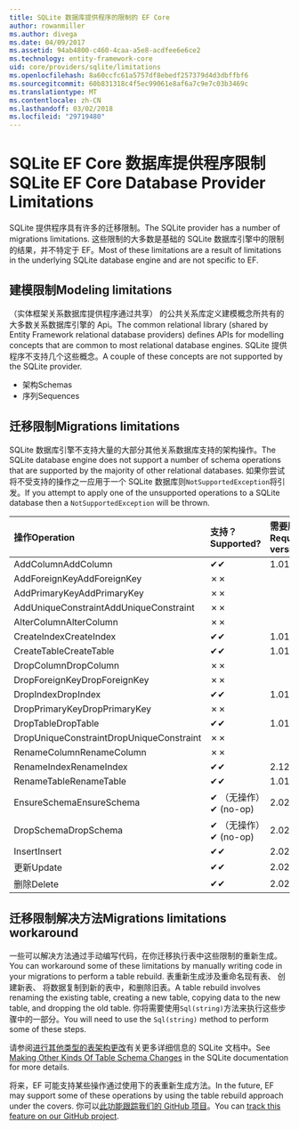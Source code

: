 ```yaml
---
title: SQLite 数据库提供程序的限制的 EF Core
author: rowanmiller
ms.author: divega
ms.date: 04/09/2017
ms.assetid: 94ab4800-c460-4caa-a5e8-acdfee6e6ce2
ms.technology: entity-framework-core
uid: core/providers/sqlite/limitations
ms.openlocfilehash: 8a60ccfc61a5757df8ebedf257379d4d3dbffbf6
ms.sourcegitcommit: 60b831318c4f5ec99061e8af6a7c9e7c03b3469c
ms.translationtype: MT
ms.contentlocale: zh-CN
ms.lasthandoff: 03/02/2018
ms.locfileid: "29719480"
---
```

# <a name="sqlite-ef-core-database-provider-limitations"></a><span data-ttu-id="e0f26-102">SQLite EF Core 数据库提供程序限制</span><span class="sxs-lookup"><span data-stu-id="e0f26-102">SQLite EF Core Database Provider Limitations</span></span>

<span data-ttu-id="e0f26-103">SQLite 提供程序具有许多的迁移限制。</span><span class="sxs-lookup"><span data-stu-id="e0f26-103">The SQLite provider has a number of migrations limitations.</span></span> <span data-ttu-id="e0f26-104">这些限制的大多数是基础的 SQLite 数据库引擎中的限制的结果，并不特定于 EF。</span><span class="sxs-lookup"><span data-stu-id="e0f26-104">Most of these limitations are a result of limitations in the underlying SQLite database engine and are not specific to EF.</span></span>

## <a name="modeling-limitations"></a><span data-ttu-id="e0f26-105">建模限制</span><span class="sxs-lookup"><span data-stu-id="e0f26-105">Modeling limitations</span></span>

<span data-ttu-id="e0f26-106">（实体框架关系数据库提供程序通过共享） 的公共关系库定义建模概念所共有的大多数关系数据库引擎的 Api。</span><span class="sxs-lookup"><span data-stu-id="e0f26-106">The common relational library (shared by Entity Framework relational database providers) defines APIs for modelling concepts that are common to most relational database engines.</span></span> <span data-ttu-id="e0f26-107">SQLite 提供程序不支持几个这些概念。</span><span class="sxs-lookup"><span data-stu-id="e0f26-107">A couple of these concepts are not supported by the SQLite provider.</span></span>

* <span data-ttu-id="e0f26-108">架构</span><span class="sxs-lookup"><span data-stu-id="e0f26-108">Schemas</span></span>
* <span data-ttu-id="e0f26-109">序列</span><span class="sxs-lookup"><span data-stu-id="e0f26-109">Sequences</span></span>

## <a name="migrations-limitations"></a><span data-ttu-id="e0f26-110">迁移限制</span><span class="sxs-lookup"><span data-stu-id="e0f26-110">Migrations limitations</span></span>

<span data-ttu-id="e0f26-111">SQLite 数据库引擎不支持大量的大部分其他关系数据库支持的架构操作。</span><span class="sxs-lookup"><span data-stu-id="e0f26-111">The SQLite database engine does not support a number of schema operations that are supported by the majority of other relational databases.</span></span> <span data-ttu-id="e0f26-112">如果你尝试将不受支持的操作之一应用于一个 SQLite 数据库则`NotSupportedException`将引发。</span><span class="sxs-lookup"><span data-stu-id="e0f26-112">If you attempt to apply one of the unsupported operations to a SQLite database then a `NotSupportedException` will be thrown.</span></span>

| <span data-ttu-id="e0f26-113">操作</span><span class="sxs-lookup"><span data-stu-id="e0f26-113">Operation</span></span>            | <span data-ttu-id="e0f26-114">支持？</span><span class="sxs-lookup"><span data-stu-id="e0f26-114">Supported?</span></span> | <span data-ttu-id="e0f26-115">需要版本</span><span class="sxs-lookup"><span data-stu-id="e0f26-115">Requires version</span></span> |
|:---------------------|:-----------|:-----------------|
| <span data-ttu-id="e0f26-116">AddColumn</span><span class="sxs-lookup"><span data-stu-id="e0f26-116">AddColumn</span></span>            | <span data-ttu-id="e0f26-117">✔</span><span class="sxs-lookup"><span data-stu-id="e0f26-117">✔</span></span>          | <span data-ttu-id="e0f26-118">1.0</span><span class="sxs-lookup"><span data-stu-id="e0f26-118">1.0</span></span>              |
| <span data-ttu-id="e0f26-119">AddForeignKey</span><span class="sxs-lookup"><span data-stu-id="e0f26-119">AddForeignKey</span></span>        | <span data-ttu-id="e0f26-120">✗</span><span class="sxs-lookup"><span data-stu-id="e0f26-120">✗</span></span>          |                  |
| <span data-ttu-id="e0f26-121">AddPrimaryKey</span><span class="sxs-lookup"><span data-stu-id="e0f26-121">AddPrimaryKey</span></span>        | <span data-ttu-id="e0f26-122">✗</span><span class="sxs-lookup"><span data-stu-id="e0f26-122">✗</span></span>          |                  |
| <span data-ttu-id="e0f26-123">AddUniqueConstraint</span><span class="sxs-lookup"><span data-stu-id="e0f26-123">AddUniqueConstraint</span></span>  | <span data-ttu-id="e0f26-124">✗</span><span class="sxs-lookup"><span data-stu-id="e0f26-124">✗</span></span>          |                  |
| <span data-ttu-id="e0f26-125">AlterColumn</span><span class="sxs-lookup"><span data-stu-id="e0f26-125">AlterColumn</span></span>          | <span data-ttu-id="e0f26-126">✗</span><span class="sxs-lookup"><span data-stu-id="e0f26-126">✗</span></span>          |                  |
| <span data-ttu-id="e0f26-127">CreateIndex</span><span class="sxs-lookup"><span data-stu-id="e0f26-127">CreateIndex</span></span>          | <span data-ttu-id="e0f26-128">✔</span><span class="sxs-lookup"><span data-stu-id="e0f26-128">✔</span></span>          | <span data-ttu-id="e0f26-129">1.0</span><span class="sxs-lookup"><span data-stu-id="e0f26-129">1.0</span></span>              |
| <span data-ttu-id="e0f26-130">CreateTable</span><span class="sxs-lookup"><span data-stu-id="e0f26-130">CreateTable</span></span>          | <span data-ttu-id="e0f26-131">✔</span><span class="sxs-lookup"><span data-stu-id="e0f26-131">✔</span></span>          | <span data-ttu-id="e0f26-132">1.0</span><span class="sxs-lookup"><span data-stu-id="e0f26-132">1.0</span></span>              |
| <span data-ttu-id="e0f26-133">DropColumn</span><span class="sxs-lookup"><span data-stu-id="e0f26-133">DropColumn</span></span>           | <span data-ttu-id="e0f26-134">✗</span><span class="sxs-lookup"><span data-stu-id="e0f26-134">✗</span></span>          |                  |
| <span data-ttu-id="e0f26-135">DropForeignKey</span><span class="sxs-lookup"><span data-stu-id="e0f26-135">DropForeignKey</span></span>       | <span data-ttu-id="e0f26-136">✗</span><span class="sxs-lookup"><span data-stu-id="e0f26-136">✗</span></span>          |                  |
| <span data-ttu-id="e0f26-137">DropIndex</span><span class="sxs-lookup"><span data-stu-id="e0f26-137">DropIndex</span></span>            | <span data-ttu-id="e0f26-138">✔</span><span class="sxs-lookup"><span data-stu-id="e0f26-138">✔</span></span>          | <span data-ttu-id="e0f26-139">1.0</span><span class="sxs-lookup"><span data-stu-id="e0f26-139">1.0</span></span>              |
| <span data-ttu-id="e0f26-140">DropPrimaryKey</span><span class="sxs-lookup"><span data-stu-id="e0f26-140">DropPrimaryKey</span></span>       | <span data-ttu-id="e0f26-141">✗</span><span class="sxs-lookup"><span data-stu-id="e0f26-141">✗</span></span>          |                  |
| <span data-ttu-id="e0f26-142">DropTable</span><span class="sxs-lookup"><span data-stu-id="e0f26-142">DropTable</span></span>            | <span data-ttu-id="e0f26-143">✔</span><span class="sxs-lookup"><span data-stu-id="e0f26-143">✔</span></span>          | <span data-ttu-id="e0f26-144">1.0</span><span class="sxs-lookup"><span data-stu-id="e0f26-144">1.0</span></span>              |
| <span data-ttu-id="e0f26-145">DropUniqueConstraint</span><span class="sxs-lookup"><span data-stu-id="e0f26-145">DropUniqueConstraint</span></span> | <span data-ttu-id="e0f26-146">✗</span><span class="sxs-lookup"><span data-stu-id="e0f26-146">✗</span></span>          |                  |
| <span data-ttu-id="e0f26-147">RenameColumn</span><span class="sxs-lookup"><span data-stu-id="e0f26-147">RenameColumn</span></span>         | <span data-ttu-id="e0f26-148">✗</span><span class="sxs-lookup"><span data-stu-id="e0f26-148">✗</span></span>          |                  |
| <span data-ttu-id="e0f26-149">RenameIndex</span><span class="sxs-lookup"><span data-stu-id="e0f26-149">RenameIndex</span></span>          | <span data-ttu-id="e0f26-150">✔</span><span class="sxs-lookup"><span data-stu-id="e0f26-150">✔</span></span>          | <span data-ttu-id="e0f26-151">2.1</span><span class="sxs-lookup"><span data-stu-id="e0f26-151">2.1</span></span>              |
| <span data-ttu-id="e0f26-152">RenameTable</span><span class="sxs-lookup"><span data-stu-id="e0f26-152">RenameTable</span></span>          | <span data-ttu-id="e0f26-153">✔</span><span class="sxs-lookup"><span data-stu-id="e0f26-153">✔</span></span>          | <span data-ttu-id="e0f26-154">1.0</span><span class="sxs-lookup"><span data-stu-id="e0f26-154">1.0</span></span>              |
| <span data-ttu-id="e0f26-155">EnsureSchema</span><span class="sxs-lookup"><span data-stu-id="e0f26-155">EnsureSchema</span></span>         | <span data-ttu-id="e0f26-156">✔ （无操作）</span><span class="sxs-lookup"><span data-stu-id="e0f26-156">✔ (no-op)</span></span>  | <span data-ttu-id="e0f26-157">2.0</span><span class="sxs-lookup"><span data-stu-id="e0f26-157">2.0</span></span>              |
| <span data-ttu-id="e0f26-158">DropSchema</span><span class="sxs-lookup"><span data-stu-id="e0f26-158">DropSchema</span></span>           | <span data-ttu-id="e0f26-159">✔ （无操作）</span><span class="sxs-lookup"><span data-stu-id="e0f26-159">✔ (no-op)</span></span>  | <span data-ttu-id="e0f26-160">2.0</span><span class="sxs-lookup"><span data-stu-id="e0f26-160">2.0</span></span>              |
| <span data-ttu-id="e0f26-161">Insert</span><span class="sxs-lookup"><span data-stu-id="e0f26-161">Insert</span></span>               | <span data-ttu-id="e0f26-162">✔</span><span class="sxs-lookup"><span data-stu-id="e0f26-162">✔</span></span>          | <span data-ttu-id="e0f26-163">2.0</span><span class="sxs-lookup"><span data-stu-id="e0f26-163">2.0</span></span>              |
| <span data-ttu-id="e0f26-164">更新</span><span class="sxs-lookup"><span data-stu-id="e0f26-164">Update</span></span>               | <span data-ttu-id="e0f26-165">✔</span><span class="sxs-lookup"><span data-stu-id="e0f26-165">✔</span></span>          | <span data-ttu-id="e0f26-166">2.0</span><span class="sxs-lookup"><span data-stu-id="e0f26-166">2.0</span></span>              |
| <span data-ttu-id="e0f26-167">删除</span><span class="sxs-lookup"><span data-stu-id="e0f26-167">Delete</span></span>               | <span data-ttu-id="e0f26-168">✔</span><span class="sxs-lookup"><span data-stu-id="e0f26-168">✔</span></span>          | <span data-ttu-id="e0f26-169">2.0</span><span class="sxs-lookup"><span data-stu-id="e0f26-169">2.0</span></span>              |

## <a name="migrations-limitations-workaround"></a><span data-ttu-id="e0f26-170">迁移限制解决方法</span><span class="sxs-lookup"><span data-stu-id="e0f26-170">Migrations limitations workaround</span></span>

<span data-ttu-id="e0f26-171">一些可以解决方法通过手动编写代码，在你迁移执行表中这些限制的重新生成。</span><span class="sxs-lookup"><span data-stu-id="e0f26-171">You can workaround some of these limitations by manually writing code in your migrations to perform a table rebuild.</span></span> <span data-ttu-id="e0f26-172">表重新生成涉及重命名现有表、 创建新表、 将数据复制到新的表中，和删除旧表。</span><span class="sxs-lookup"><span data-stu-id="e0f26-172">A table rebuild involves renaming the existing table, creating a new table, copying data to the new table, and dropping the old table.</span></span> <span data-ttu-id="e0f26-173">你将需要使用`Sql(string)`方法来执行这些步骤中的一部分。</span><span class="sxs-lookup"><span data-stu-id="e0f26-173">You will need to use the `Sql(string)` method to perform some of these steps.</span></span>

<span data-ttu-id="e0f26-174">请参阅[进行其他类型的表架构更改](http://sqlite.org/lang_altertable.html#otheralter)有关更多详细信息的 SQLite 文档中。</span><span class="sxs-lookup"><span data-stu-id="e0f26-174">See [Making Other Kinds Of Table Schema Changes](http://sqlite.org/lang_altertable.html#otheralter) in the SQLite documentation for more details.</span></span>

<span data-ttu-id="e0f26-175">将来，EF 可能支持某些操作通过使用下的表重新生成方法。</span><span class="sxs-lookup"><span data-stu-id="e0f26-175">In the future, EF may support some of these operations by using the table rebuild approach under the covers.</span></span> <span data-ttu-id="e0f26-176">你可以[此功能跟踪我们的 GitHub 项目](https://github.com/aspnet/EntityFrameworkCore/issues/329)。</span><span class="sxs-lookup"><span data-stu-id="e0f26-176">You can [track this feature on our GitHub project](https://github.com/aspnet/EntityFrameworkCore/issues/329).</span></span>
